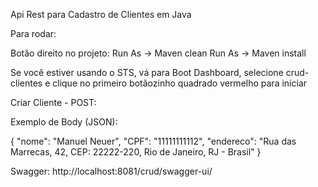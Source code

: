 Api Rest para Cadastro de Clientes em Java

Para rodar:

Botão direito no projeto: 
Run As -> Maven clean
Run As -> Maven install

Se você estiver usando o STS, vá para Boot Dashboard, selecione crud-clientes e 
clique no primeiro botãozinho quadrado vermelho para iniciar

Criar Cliente - POST:

Exemplo de Body (JSON):

{
	"nome": "Manuel Neuer",
	"CPF": "11111111112",
	"endereco": "Rua das Marrecas, 42, CEP: 22222-220, Rio de Janeiro, RJ - Brasil"
}

Swagger:
http://localhost:8081/crud/swagger-ui/